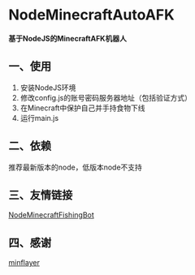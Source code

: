 # NodeMinecraftAutoAFK

**基于NodeJS的MinecraftAFK机器人**

## 一、使用

 1. 安装NodeJS环境
 2. 修改config.js的账号密码服务器地址（包括验证方式）
 3. 在Minecraft中保护自己并手持食物下线
 4. 运行main.js

## 二、依赖

推荐最新版本的node，低版本node不支持

## 三、友情链接

[NodeMinecraftFishingBot](https://github.com/naiveDoge/NodeMinecraftFishingBot)

## 四、感谢

[minflayer](https://github.com/PrismarineJS/mineflayer)
